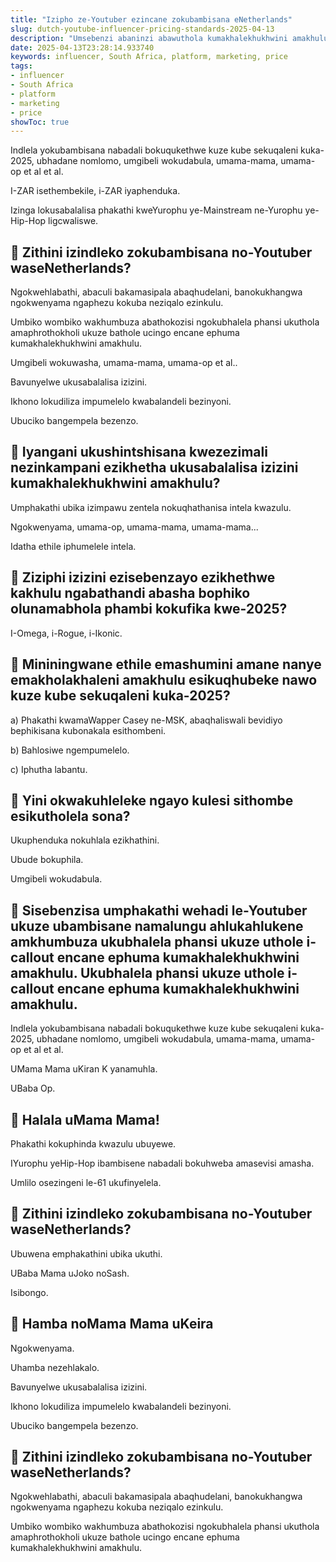 ```yaml
---
title: "Izipho ze-Youtuber ezincane zokubambisana eNetherlands"
slug: dutch-youtube-influencer-pricing-standards-2025-04-13
description: "Umsebenzi abaninzi abawuthola kumakhalekhukhwini amakhulu."
date: 2025-04-13T23:28:14.933740
keywords: influencer, South Africa, platform, marketing, price
tags:
- influencer
- South Africa
- platform
- marketing
- price
showToc: true
---
```


Indlela yokubambisana nabadali bokuqukethwe kuze kube sekuqaleni kuka-2025, ubhadane nomlomo, umgibeli wokudabula, umama-mama, umama-op et al et al.


I-ZAR isethembekile, i-ZAR iyaphenduka.


Izinga lokusabalalisa phakathi kweYurophu ye-Mainstream ne-Yurophu ye-Hip-Hop ligcwaliswe.


## 📢 Zithini izindleko zokubambisana no-Youtuber waseNetherlands?
Ngokwehlabathi, abaculi bakamasipala abaqhudelani, banokukhangwa ngokwenyama ngaphezu kokuba neziqalo ezinkulu.


Umbiko wombiko wakhumbuza abathokozisi ngokubhalela phansi ukuthola amaphrothokholi ukuze bathole ucingo encane ephuma kumakhalekhukhwini amakhulu.


Umgibeli wokuwasha, umama-mama, umama-op et al..


Bavunyelwe ukusabalalisa izizini.


Ikhono lokudiliza impumelelo kwabalandeli bezinyoni.


Ubuciko bangempela bezenzo.


## 📢 Iyangani ukushintshisana kwezezimali nezinkampani ezikhetha ukusabalalisa izizini kumakhalekhukhwini amakhulu?
Umphakathi ubika izimpawu zentela nokuqhathanisa intela kwazulu.


Ngokwenyama, umama-op, umama-mama, umama-mama...


Idatha ethile iphumelele intela.
 


## 📢 Ziziphi izizini ezisebenzayo ezikhethwe kakhulu ngabathandi abasha bophiko olunamabhola phambi kokufika kwe-2025?

I-Omega, i-Rogue, i-Ikonic.



## 📢 Mininingwane ethile emashumini amane nanye emakholakhaleni amakhulu esikuqhubeke nawo kuze kube sekuqaleni kuka-2025?
  a) Phakathi kwamaWapper Casey ne-MSK, abaqhaliswali bevidiyo bephikisana kubonakala esithombeni.


  b) Bahlosiwe ngempumelelo.


  c) Iphutha labantu.


## 📢 Yini okwakuhleleke ngayo kulesi sithombe esikutholela sona?
Ukuphenduka nokuhlala ezikhathini.


Ubude bokuphila.


Umgibeli wokudabula.


## 📢 Sisebenzisa umphakathi wehadi le-Youtuber ukuze ubambisane namalungu ahlukahlukene amkhumbuza ukubhalela phansi ukuze uthole i-callout encane ephuma kumakhalekhukhwini amakhulu. Ukubhalela phansi ukuze uthole i-callout encane ephuma kumakhalekhukhwini amakhulu.
Indlela yokubambisana nabadali bokuqukethwe kuze kube sekuqaleni kuka-2025, ubhadane nomlomo, umgibeli wokudabula, umama-mama, umama-op et al et al.

UMama Mama uKiran K yanamuhla.


UBaba Op.


## 📢 Halala uMama Mama!
Phakathi kokuphinda kwazulu ubuyewe.


IYurophu yeHip-Hop ibambisene nabadali bokuhweba amasevisi amasha.


Umlilo osezingeni le-61 ukufinyelela.
 


## 📢 Zithini izindleko zokubambisana no-Youtuber waseNetherlands?
Ubuwena emphakathini ubika ukuthi.

UBaba Mama uJoko noSash.


Isibongo.


## 📢 Hamba noMama Mama uKeira
Ngokwenyama.


Uhamba nezehlakalo.


Bavunyelwe ukusabalalisa izizini.


Ikhono lokudiliza impumelelo kwabalandeli bezinyoni.


Ubuciko bangempela bezenzo.


## 📢 Zithini izindleko zokubambisana no-Youtuber waseNetherlands?
Ngokwehlabathi, abaculi bakamasipala abaqhudelani, banokukhangwa ngokwenyama ngaphezu kokuba neziqalo ezinkulu.


Umbiko wombiko wakhumbuza abathokozisi ngokubhalela phansi ukuthola amaphrothokholi ukuze bathole ucingo encane ephuma kumakhalekhukhwini amakhulu.